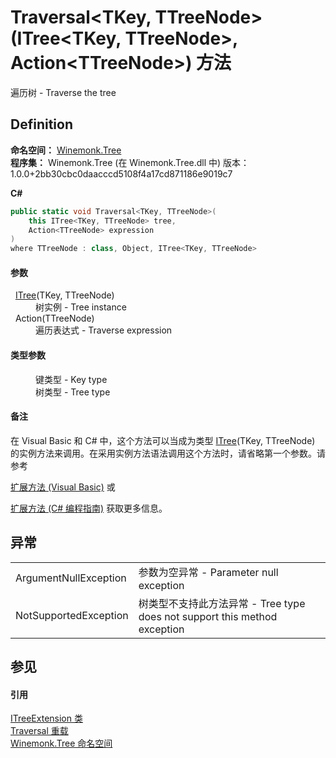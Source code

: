 # Traversal&lt;TKey, TTreeNode&gt;(ITree&lt;TKey, TTreeNode&gt;, Action&lt;TTreeNode&gt;) 方法


遍历树 - Traverse the tree



## Definition
**命名空间：** <a href="N_Winemonk_Tree">Winemonk.Tree</a>  
**程序集：** Winemonk.Tree (在 Winemonk.Tree.dll 中) 版本：1.0.0+2bb30cbc0daacccd5108f4a17cd871186e9019c7

**C#**
``` C#
public static void Traversal<TKey, TTreeNode>(
	this ITree<TKey, TTreeNode> tree,
	Action<TTreeNode> expression
)
where TTreeNode : class, Object, ITree<TKey, TTreeNode>

```



#### 参数
<dl><dt>  <a href="T_Winemonk_Tree_ITree_2">ITree</a>(TKey, TTreeNode)</dt><dd>树实例 - Tree instance</dd><dt>  Action(TTreeNode)</dt><dd>遍历表达式 - Traverse expression</dd></dl>

#### 类型参数
<dl><dt /><dd>键类型 - Key type</dd><dt /><dd>树类型 - Tree type</dd></dl>

#### 备注
在 Visual Basic 和 C# 中，这个方法可以当成为类型 <a href="T_Winemonk_Tree_ITree_2">ITree</a>(TKey, TTreeNode) 的实例方法来调用。在采用实例方法语法调用这个方法时，请省略第一个参数。请参考 <a href="https://docs.microsoft.com/dotnet/visual-basic/programming-guide/language-features/procedures/extension-methods" target="_blank" rel="noopener noreferrer">

扩展方法 (Visual Basic)</a> 或 <a href="https://docs.microsoft.com/dotnet/csharp/programming-guide/classes-and-structs/extension-methods" target="_blank" rel="noopener noreferrer">

扩展方法 (C# 编程指南)</a> 获取更多信息。

## 异常
<table>
<tr>
<td>ArgumentNullException</td>
<td>参数为空异常 - Parameter null exception</td></tr>
<tr>
<td>NotSupportedException</td>
<td>树类型不支持此方法异常 - Tree type does not support this method exception</td></tr>
</table>

## 参见


#### 引用
<a href="T_Winemonk_Tree_ITreeExtension">ITreeExtension 类</a>  
<a href="Overload_Winemonk_Tree_ITreeExtension_Traversal">Traversal 重载</a>  
<a href="N_Winemonk_Tree">Winemonk.Tree 命名空间</a>  
